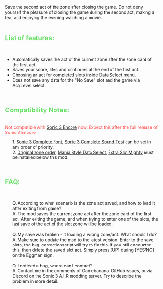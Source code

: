 Save the second act of the zone after closing the game. Do not deny yourself the pleasure of closing the game during the second act, making a tea, and enjoying the evening watching a movie.<br><br>

<font color="#6ee16c"><h2>List of features:</h2></font><br>
<ul><li>Automatically saves the act of the current zone after the zone card of the first act.</li>
<li>Saves your score, lifes and continues at the end of the first act.</li>
<li>Choosing an act for completed slots inside Data Select menu.</li>
<li>Does not save any data for the "No Save" slot and the game via Act/Level select.</li></ul><br>

<font color="#6ee16c"><h2>Compatibility Notes:</h2></font><br>
<font color="#fe4e4e">Not compatible with <a href="https://gamebanana.com/wips/51390 ">Sonic 3 Encore</a> now. Expect this after the full release of Sonic 3 Encore.</font><br>
<ul>1. <a href="https://gamebanana.com/mods/334378">Sonic 3 Complete Font</a>, <a href="https://gamebanana.com/mods/361615">Sonic 3 Complete Sound Test</a> can be set in any order of priority.<br>
2. <a href="https://gamebanana.com/mods/54063">Original zone order</a>, <a href="https://gamebanana.com/mods/323556">Mania Style Data Select</a>, <a href="https://gamebanana.com/mods/336038">Extra Slot Mighty</a> must be installed below this mod.</ul><br>

<font color="#6ee16c"><h2>FAQ:</h2></font><br>
<ul>Q. According to what scenario is the zone act saved, and how to load it after exiting from game?<br>
A. The mod saves the current zone act after the zone card of the first act. After exiting the game, and when trying to enter one of the slots, the last save of the act of the slot zone will be loaded.<br><br>
Q. My save was broken - it loading a wrong zone/act. What should I do?<br>
A. Make sure to update the mod to the latest version. Enter to the save slots, the bug-correctionscript will try to fix this. If you still encounter this, then delete the saved slot act. Simply press [UP] during [YES/NO] on the Eggman sign.<br><br>
Q. I noticed a bug, where can I contact?<br>
A. Contact me in the comments of Gamebanana, GitHub issues, or via Discord on the Sonic 3 A.I.R modding server. Try to describe the problem in more detail.<ul><br>